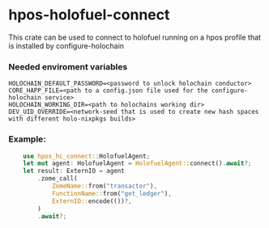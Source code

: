 # hpos-holofuel-connect

This crate can be used to connect to holofuel running on a hpos profile that is installed by configure-holochain

### Needed enviroment variables

```
HOLOCHAIN_DEFAULT_PASSWORD=<password to unlock holochain conductor>
CORE_HAPP_FILE=<path to a config.json file used for the configure-holochain service>
HOLOCHAIN_WORKING_DIR=<path to holochains working dir>
DEV_UID_OVERRIDE=<network-seed that is used to create new hash spaces with different holo-nixpkgs builds>
```

### Example:

```rust
    use hpos_hc_connect::HolofuelAgent;
    let mut agent: HolofuelAgent = HolofuelAgent::connect().await?;
    let result: ExternIO = agent
        .zome_call(
            ZomeName::from("transactor"),
            FunctionName::from("get_ledger"),
            ExternIO::encode(())?,
        )
        .await?;
```
